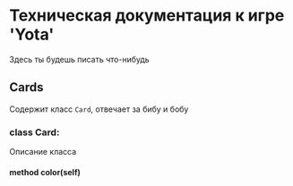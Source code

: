 # Техническая документация к игре 'Yota'

 Здесь ты будешь писать что-нибудь 

## Cards

Содержит класс `Card`, отвечает за бибу и бобу 

### class Card:

Описание класса 

#### method color(self)
